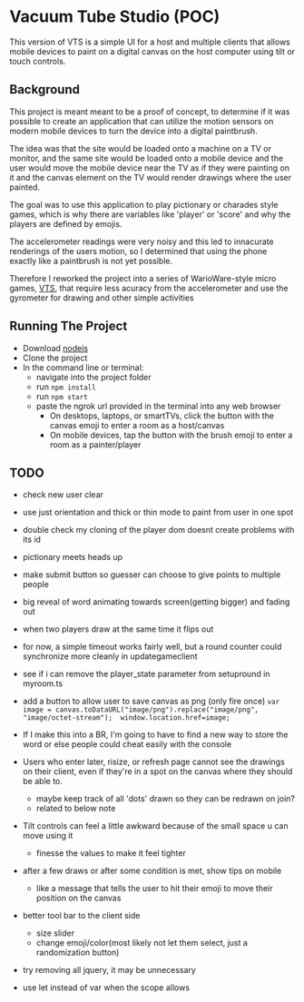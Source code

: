 Vacuum Tube Studio (POC)
=========================

This version of VTS is a simple UI for a host and multiple clients that allows mobile devices to paint on a digital canvas on the host computer using tilt or touch controls.

Background
----------
This project is meant meant to be a proof of concept,
to determine if it was possible to create an application that can utilize the motion sensors on 
modern mobile devices to turn the device into a digital paintbrush. 

The idea was that the site would be loaded onto a machine on a TV or monitor, 
and the same site would be loaded onto a mobile device and the user would move the mobile device near the TV
as if they were painting on it and the canvas element on the TV would render drawings where the user painted.

The goal was to use this application to play pictionary or charades style games, which is why there are 
variables like 'player' or 'score' and why the players are defined by emojis.

The accelerometer readings were very noisy and this led to innacurate renderings of the users motion,
so I determined that using the phone exactly like a paintbrush is not yet possible.

Therefore I reworked the project into a series of WarioWare-style micro games, [VTS](https://github.com/fpolar/VTS), that require less acuracy from the 
accelerometer and use the gyrometer for drawing and other simple activities


Running The Project
-------------------

- Download [nodejs](https://nodejs.org/en/)
- Clone the project
- In the command line or terminal:
  - navigate into the project folder
  - run `npm install`
  - run `npm start`
  - paste the ngrok url provided in the terminal into any web browser
    - On desktops, laptops, or smartTVs, click the button with the canvas emoji to enter a room as a host/canvas
    - On mobile devices, tap the button with the brush emoji to enter a room as a painter/player


TODO
-------------------
- check new user clear

- use just orientation and thick or thin mode to paint from user in one spot

- double check my cloning of the player dom doesnt create problems with its id

- pictionary meets heads up
- make submit button so guesser can choose to give points to multiple people
- big reveal of word animating towards screen(getting bigger) and fading out
- when two players draw at the same time it flips out
- for now, a simple timeout works fairly well, but a round counter could 
  synchronize more cleanly in updategameclient
- see if i can remove the player_state parameter from setupround in myroom.ts

- add a button to allow user to save canvas as png (only fire once)
`var image = canvas.toDataURL("image/png").replace("image/png", "image/octet-stream"); 
window.location.href=image;`

- If I make this into a BR, I'm going to have to find a new way to store the word
  or else people could cheat easily with the console

- Users who enter later, risize, or refresh page cannot see the drawings on their client, even
if they're in a spot on the canvas where they should be able to.
  - maybe keep track of all 'dots' drawn so they can be redrawn on join?
  - related to below note

- Tilt controls can feel a little awkward because of the small space u can move using it
  - finesse the values to make it feel tighter

- after a few draws or after some condition is met, show tips on mobile
  - like a message that tells the user to hit their emoji to move their position on the canvas

- better tool bar to the client side
  - size slider
  - change emoji/color(most likely not let them select, just a randomization button)

- try removing all jquery, it may be unnecessary

- use let instead of var when the scope allows
